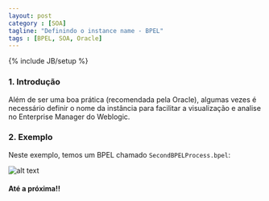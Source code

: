 ```yaml
---
layout: post
category : [SOA]
tagline: "Definindo o instance name - BPEL"
tags : [BPEL, SOA, Oracle]
---
```

{% include JB/setup %}

### 1. Introdução

Além de ser uma boa prática (recomendada pela Oracle), algumas vezes é necessário definir o nome da instância para facilitar a visualização e analise no Enterprise Manager do Weblogic.


### 2. Exemplo

Neste exemplo, temos um BPEL chamado `SecondBPELProcess.bpel`:

![alt text](https://github.com/luizrobertofreitas/luizrobertofreitas.github.io/_images/2014-11-12-setting-bpel-composite-title/set-composite-title-1.png "Imagem 1")




#### Até a próxima!!

